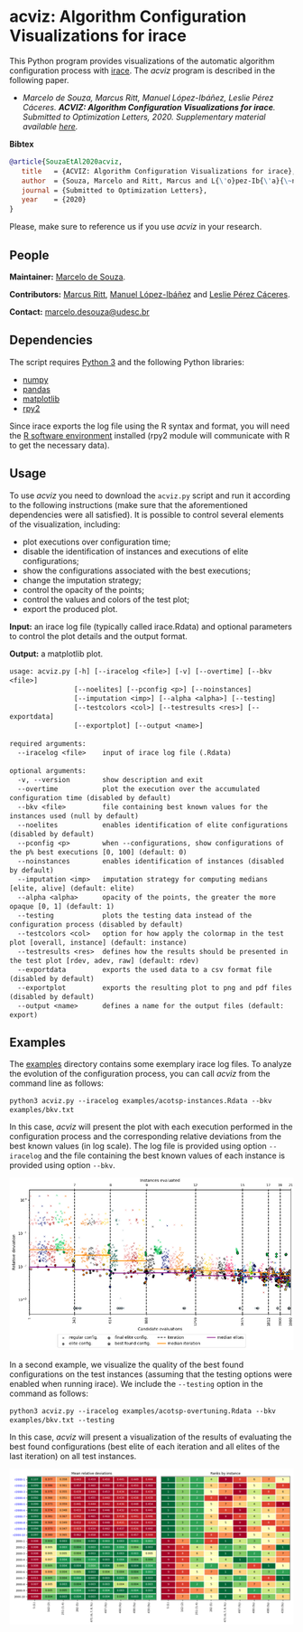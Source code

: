 # acviz: Algorithm Configuration Visualizations for irace

This Python program provides visualizations of the automatic algorithm configuration process with [irace](http://iridia.ulb.ac.be/irace). The *acviz* program is described in the following paper.

+ *Marcelo de Souza, Marcus Ritt, Manuel López-Ibáñez, Leslie Pérez Cáceres. **ACVIZ: Algorithm Configuration Visualizations for irace**. Submitted to Optimization Letters, 2020. Supplementary material available [here](https://doi.org/10.5281/zenodo.4028906).*

**Bibtex**

```bibtex
@article{SouzaEtAl2020acviz,
   title   = {ACVIZ: Algorithm Configuration Visualizations for irace},
   author  = {Souza, Marcelo and Ritt, Marcus and L{\'o}pez-Ib{\'a}{\~n}ez, Manuel and {P{\'e}rez C{\'a}ceres}, Leslie},
   journal = {Submitted to Optimization Letters},
   year    = {2020}
}
```

Please, make sure to reference us if you use *acviz* in your research.

## People

**Maintainer:** [Marcelo de Souza](https://souzamarcelo.github.io).

**Contributors:** [Marcus Ritt](https://www.inf.ufrgs.br/~mrpritt), [Manuel López-Ibáñez](http://lopez-ibanez.eu) and [Leslie Pérez Cáceres](https://sites.google.com/site/leslieperez).

**Contact:** marcelo.desouza@udesc.br

## Dependencies

The script requires [Python 3](https://www.python.org) and the following Python libraries:
+ [numpy](https://numpy.org)
+ [pandas](https://pandas.pydata.org)
+ [matplotlib](https://matplotlib.org)
+ [rpy2](https://rpy2.github.io)

Since irace exports the log file using the R syntax and format, you will need the [R software environment](https://www.r-project.org) installed (rpy2 module will communicate with R to get the necessary data).

## Usage

To use *acviz* you need to download the `acviz.py` script and run it according to the following instructions (make sure that the aforementioned dependencies were all satisfied). It is possible to control several elements of the visualization, including:
+ plot executions over configuration time;
+ disable the identification of instances and executions of elite configurations; 
+ show the configurations associated with the best executions;
+ change the imputation strategy;
+ control the opacity of the points;
+ control the values and colors of the test plot;
+ export the produced plot.

**Input:** an irace log file (typically called irace.Rdata) and optional parameters to control the plot details and the output format.

**Output:** a matplotlib plot.

```
usage: acviz.py [-h] [--iracelog <file>] [-v] [--overtime] [--bkv <file>]
                [--noelites] [--pconfig <p>] [--noinstances]
                [--imputation <imp>] [--alpha <alpha>] [--testing]
                [--testcolors <col>] [--testresults <res>] [--exportdata]
                [--exportplot] [--output <name>]

required arguments:
  --iracelog <file>    input of irace log file (.Rdata)

optional arguments:
  -v, --version        show description and exit
  --overtime           plot the execution over the accumulated configuration time (disabled by default)
  --bkv <file>         file containing best known values for the instances used (null by default)
  --noelites           enables identification of elite configurations (disabled by default)
  --pconfig <p>        when --configurations, show configurations of the p% best executions [0, 100] (default: 0)
  --noinstances        enables identification of instances (disabled by default)
  --imputation <imp>   imputation strategy for computing medians [elite, alive] (default: elite)
  --alpha <alpha>      opacity of the points, the greater the more opaque [0, 1] (default: 1)
  --testing            plots the testing data instead of the configuration process (disabled by default)
  --testcolors <col>   option for how apply the colormap in the test plot [overall, instance] (default: instance)
  --testresults <res>  defines how the results should be presented in the test plot [rdev, adev, raw] (default: rdev)
  --exportdata         exports the used data to a csv format file (disabled by default)
  --exportplot         exports the resulting plot to png and pdf files (disabled by default)
  --output <name>      defines a name for the output files (default: export)
```

## Examples

The [examples](examples) directory contains some exemplary irace log files. To analyze the evolution of the configuration process, you can call *acviz* from the command line as follows:

```
python3 acviz.py --iracelog examples/acotsp-instances.Rdata --bkv examples/bkv.txt
```

In this case, *acviz* will present the plot with each execution performed in the configuration process and the corresponding relative deviations from the best known values (in log scale). The log file is provided using option `--iracelog` and the file containing the best known values of each instance is provided using option `--bkv`.

![](./examples/acotsp-instances.png)

In a second example, we visualize the quality of the best found configurations on the test instances (assuming that the testing options were enabled when running irace). We include the `--testing` option in the command as follows:

```
python3 acviz.py --iracelog examples/acotsp-overtuning.Rdata --bkv examples/bkv.txt --testing
```

In this case, *acviz* will present a visualization of the results of evaluating the best found configurations (best elite of each iteration and all elites of the last iteration) on all test instances.

![](./examples/acotsp-overtuning.png)

